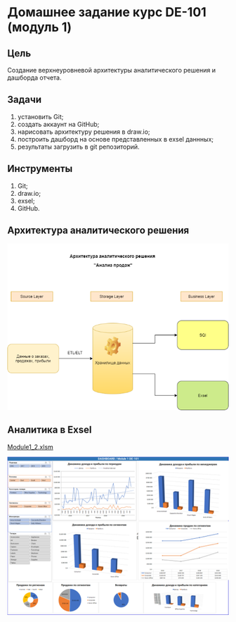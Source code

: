 # Домашнее задание курс DE-101 (модуль 1)

## Цель
Создание верхнеуровневой архитектуры аналитического решения и дашборда отчета.

## Задачи
1) установить Git;
2) создать аккаунт на GitHub;
3) нарисовать архитектуру решения в draw.io;
4) построить дашборд на основе представленных в exsel даннных;
5) результаты загрузить в git репозиторий.

## Инструменты
1) Git;
2) draw.io;
3) exsel;
4) GitHub.

## Архитектура аналитического решения
![Решение](https://github.com/ZoyaBolsheshapova/DE-101/blob/main/Module1/Data_Layers.png)

## Аналитика в Exsel
[Module1_2.xlsm](https://github.com/ZoyaBolsheshapova/DE-101/blob/main/Module1/Module1_2.xlsm)

![Решение](https://github.com/ZoyaBolsheshapova/DE-101/blob/main/Module1/Module1_2.png)